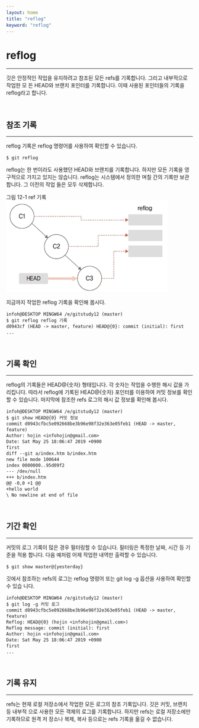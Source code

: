 ```yaml
---
layout: home
title: "reflog"
keyword: "reflog"
---
```


# reflog
---
깃은 안정적인 작업을 유지하려고 참조된 모든 refs를 기록합니다. 그리고 내부적으로 작업한 모
든 HEAD와 브랜치 포인터를 기록합니다. 이때 사용된 포인터들의 기록을 reflog라고 합니다.  

<br>
<a name="1"></a>

## 참조 기록
---
reflog 기록은 reflog 명령어를 사용하여 확인할 수 있습니다.

```
$ git reflog
```

reflog는 한 번이라도 사용했던 HEAD와 브랜치를 기록합니다. 하지만 모든 기록을 영구적으로
가지고 있지는 않습니다. reflog는 시스템에서 정의한 며칠 간의 기록만 보관합니다. 그 이전의 작업
들은 모두 삭제합니다.

그림 12-1 ref 기록  
![ref 기록](./img/12-1.jpg)


지금까지 작업한 reflog 기록을 확인해 봅시다.  

```
infoh@DESKTOP MINGW64 /e/gitstudy12 (master)
$ git reflog reflog 기록
d0943cf (HEAD -> master, feature) HEAD@{0}: commit (initial): first
...
```

<br>
<a name="2"></a>

## 기록 확인
---
reflog의 기록들은 HEAD@{숫자} 형태입니다. 각 숫자는 작업을 수행한 해시 값을 가리킵니다.
따라서 reflog에 기록된 HEAD@{숫자} 포인터를 이용하여 커밋 정보를 확인할 수 있습니다.
마지막에 참조한 refs 로그의 해시 값 정보를 확인해 봅시다.  

```
infoh@DESKTOP MINGW64 /e/gitstudy12 (master)
$ git show HEAD@{0} 커밋 정보
commit d0943cfbc5e092668be3b96e98f32e363e05feb1 (HEAD -> master, feature)
Author: hojin <infohojin@gmail.com>
Date: Sat May 25 18:06:47 2019 +0900
first
diff --git a/index.htm b/index.htm
new file mode 100644
index 0000000..95d09f2
--- /dev/null
+++ b/index.htm
@@ -0,0 +1 @@
+hello world
\ No newline at end of file
```

<br>
<a name="3"></a>

## 기간 확인
---
커밋의 로그 기록이 많은 경우 필터링할 수 있습니다. 필터링은 특정한 날짜, 시간 등 기준을 적용
합니다. 다음 예처럼 어제 작업한 내역만 출력할 수 있습니다.

```
$ git show master@{yesterday}
```

깃에서 참조하는 refs의 로그는 reflog 명령어 또는 git log -g 옵션을 사용하여 확인할 수 있습
니다.  

```
infoh@DESKTOP MINGW64 /e/gitstudy12 (master)
$ git log -g 커밋 로그
commit d0943cfbc5e092668be3b96e98f32e363e05feb1 (HEAD -> master, feature)
Reflog: HEAD@{0} (hojin <infohojin@gmail.com>)
Reflog message: commit (initial): first
Author: hojin <infohojin@gmail.com>
Date: Sat May 25 18:06:47 2019 +0900
first
...
```

<br>
<a name="4"></a>

## 기록 유지
---
refs는 현재 로컬 저장소에서 작업한 모든 로그의 참조 기록입니다. 깃은 커밋, 브랜치 등 내부적
으로 사용한 모든 객체의 로그를 기록합니다. 하지만 refs는 로컬 저장소에만 기록하므로 원격 저
장소나 복제, 복사 등으로는 refs 기록을 옮길 수 없습니다.

<br><br>